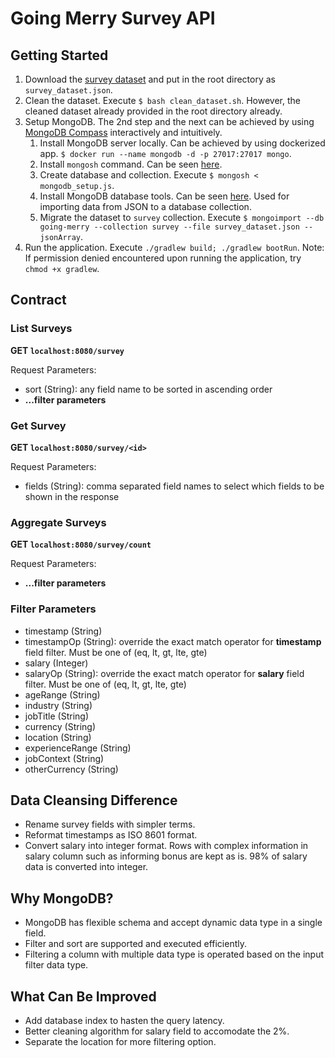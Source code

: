# Going Merry Survey API



## Getting Started
1. Download the [survey dataset](https://drive.google.com/drive/u/1/folders/1Cvap7cwpbw0fUjQOaOY5ZnW_Mw6UzwoJ) and put in the root directory as `survey_dataset.json`.
2. Clean the dataset. Execute `$ bash clean_dataset.sh`. However, the cleaned dataset already provided in the root directory already.
3. Setup MongoDB. The 2nd step and the next can be achieved by using [MongoDB Compass](https://www.mongodb.com/products/compass) interactively and intuitively.
   1. Install MongoDB server locally. Can be achieved by using dockerized app. `$ docker run --name mongodb -d -p 27017:27017 mongo`.
   2. Install `mongosh` command. Can be seen [here](https://www.mongodb.com/docs/mongodb-shell/install/).
   3. Create database and collection. Execute `$ mongosh < mongodb_setup.js`.
   4. Install MongoDB database tools. Can be seen [here](https://www.mongodb.com/docs/database-tools/installation/installation/). Used for importing data from JSON to a database collection.
   5. Migrate the dataset to `survey` collection. Execute `$ mongoimport --db going-merry --collection survey --file survey_dataset.json --jsonArray`.
4. Run the application. Execute `./gradlew build; ./gradlew bootRun`. Note: If permission denied encountered upon running the application, try `chmod +x gradlew`.

## Contract
### List Surveys
**GET `localhost:8080/survey`**

Request Parameters:
- sort (String): any field name to be sorted in ascending order
- **...filter parameters**

### Get Survey
**GET `localhost:8080/survey/<id>`**

Request Parameters:
- fields (String): comma separated field names to select which fields to be shown in the response

### Aggregate Surveys
**GET `localhost:8080/survey/count`**

Request Parameters:
- **...filter parameters**

### Filter Parameters
- timestamp (String)
- timestampOp (String): override the exact match operator for **timestamp** field filter. Must be one of (eq, lt, gt, lte, gte)
- salary (Integer)
- salaryOp (String): override the exact match operator for **salary** field filter. Must be one of (eq, lt, gt, lte, gte)
- ageRange (String)
- industry (String)
- jobTitle (String)
- currency (String)
- location (String)
- experienceRange (String)
- jobContext (String)
- otherCurrency (String)

## Data Cleansing Difference
- Rename survey fields with simpler terms.
- Reformat timestamps as ISO 8601 format.
- Convert salary into integer format. Rows with complex information in salary column such as informing bonus are kept as is. 98% of salary data is converted into integer.

## Why MongoDB?
- MongoDB has flexible schema and accept dynamic data type in a single field.
- Filter and sort are supported and executed efficiently.
- Filtering a column with multiple data type is operated based on the input filter data type.

## What Can Be Improved
- Add database index to hasten the query latency.
- Better cleaning algorithm for salary field to accomodate the 2%.
- Separate the location for more filtering option.